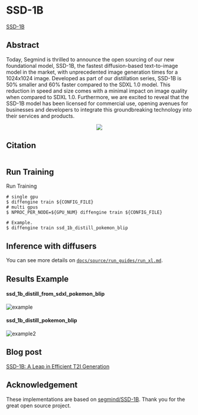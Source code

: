 # SSD-1B

[SSD-1B](https://blog.segmind.com/introducing-segmind-ssd-1b/)

## Abstract

Today, Segmind is thrilled to announce the open sourcing of our new foundational model, SSD-1B, the fastest diffusion-based text-to-image model in the market, with unprecedented image generation times for a 1024x1024 image. Developed as part of our distillation series, SSD-1B is 50% smaller and 60% faster compared to the SDXL 1.0 model. This reduction in speed and size comes with a minimal impact on image quality when compared to SDXL 1.0. Furthermore, we are excited to reveal that the SSD-1B model has been licensed for commercial use, opening avenues for businesses and developers to integrate this groundbreaking technology into their services and products.

<div align=center>
<img src="https://github.com/okotaku/diffengine/assets/24734142/5c5a0e65-d06d-43a0-873d-f804e1900428"/>
</div>

## Citation

```
```

## Run Training

Run Training

```
# single gpu
$ diffengine train ${CONFIG_FILE}
# multi gpus
$ NPROC_PER_NODE=${GPU_NUM} diffengine train ${CONFIG_FILE}

# Example.
$ diffengine train ssd_1b_distill_pokemon_blip
```

## Inference with diffusers

You can see more details on [`docs/source/run_guides/run_xl.md`](../../docs/source/run_guides/run_xl.md#inference-with-diffusers).

## Results Example

#### ssd_1b_distill_from_sdxl_pokemon_blip

![example](https://github.com/okotaku/diffengine/assets/24734142/057a347f-4baf-443d-ac75-e8a073a43a27)

#### ssd_1b_distill_pokemon_blip

![example2](https://github.com/okotaku/diffengine/assets/24734142/304a2cf8-22a5-4c1e-a6b5-b12c1a245bf4)

## Blog post

[SSD-1B: A Leap in Efficient T2I Generation](https://medium.com/@to78314910/ssd-1b-a-leap-in-efficient-t2i-generation-138bb05fdd75)

## Acknowledgement

These implementations are based on [segmind/SSD-1B](https://github.com/segmind/SSD-1B). Thank you for the great open source project.
